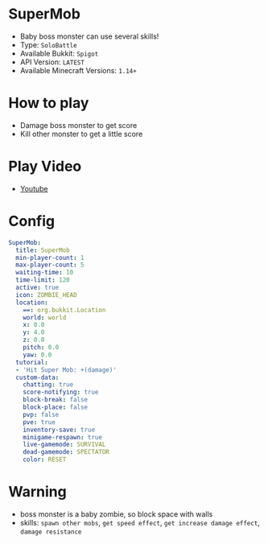 # SuperMob
- Baby boss monster can use several skills!
- Type: `SoloBattle`
- Available Bukkit: `Spigot` <!--  Write bukkit, If event of minigame is only available in specific bukkit-->
- API Version: `LATEST`
- Available Minecraft Versions: `1.14+`

# How to play
- Damage boss monster to get score
- Kill other monster to get a little score

# Play Video
- [Youtube](https://www.youtube.com/watch?v=qep_l8NKJ9Y)

# Config
```yaml
SuperMob:
  title: SuperMob
  min-player-count: 1
  max-player-count: 5
  waiting-time: 10
  time-limit: 120
  active: true
  icon: ZOMBIE_HEAD
  location:
    ==: org.bukkit.Location
    world: world
    x: 0.0
    y: 4.0
    z: 0.0
    pitch: 0.0
    yaw: 0.0
  tutorial:
  - 'Hit Super Mob: +(damage)'
  custom-data:
    chatting: true
    score-notifying: true
    block-break: false
    block-place: false
    pvp: false
    pve: true
    inventory-save: true
    minigame-respawn: true
    live-gamemode: SURVIVAL
    dead-gamemode: SPECTATOR
    color: RESET
```


# Warning
- boss monster is a baby zombie, so block space with walls
- skills: `spawn other mobs`, `get speed effect`, `get increase damage effect`, `damage resistance`
